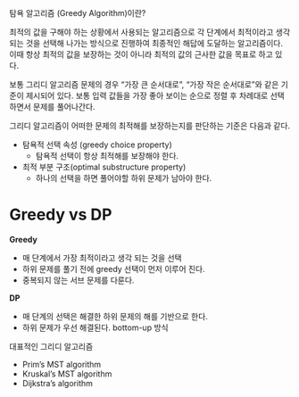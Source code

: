 
탐욕 알고리즘 (Greedy Algorithm)이란?


최적의 값을 구해야 하는 상황에서 사용되는 알고리즘으로 각 단계에서 최적이라고 생각되는 것을 선택해 나가는 방식으로 진행하여 최종적인 해답에 도달하는 알고리즘이다. 이때 항상 최적의 값을 보장하는 것이 아니라 최적의 값의 근사한 값을 목표로 하고 있다.


보통 그리디 알고리즘 문제의 경우 “가장 큰 순서대로”, “가장 작은 순서대로”와 같은 기준이 제시되어 있다. 보통 입력 값들을 가장 좋아 보이는 순으로 정렬 후 차례대로 선택하면서 문제를 풀어나간다.


그리디 알고리즘이 어떠한 문제의 최적해를 보장하는지를 판단하는 기준은 다음과 같다.

- 탐욕적 선택 속성 (greedy choice property)
    - 탐욕적 선택이 항상 최적해를 보장해야 한다.
- 최적 부분 구조(optimal substructure property)
    - 하나의 선택을 하면 풀어야할 하위 문제가 남아야 한다.

# Greedy vs DP


**Greedy**

- 매 단계에서 가장 최적이라고 생각 되는 것을 선택
- 하위 문제를 풀기 전에 greedy 선택이 먼저 이루어 진다.
- 중복되지 않는 서브 문제를 다룬다.

**DP**

- 매 단계의 선택은 해결한 하위 문제의 해를 기반으로 한다.
- 하위 문제가 우선 해결된다. bottom-up 방식

대표적인 그리디 알고리즘

- Prim’s MST algorithm
- Kruskal’s MST algorithm
- Dijkstra’s algorithm
